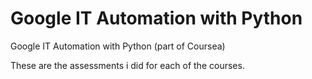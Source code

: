 # Google IT Automation with Python
Google IT Automation with Python (part of Coursea)

These are the assessments i did for each of the courses.

